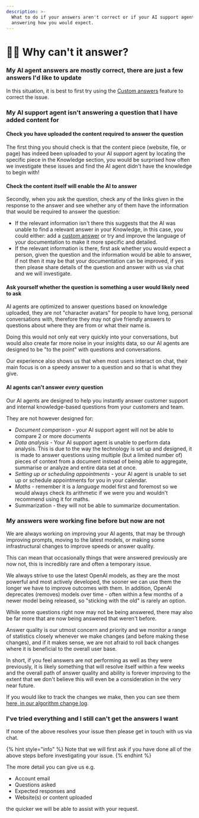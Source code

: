 ```yaml
---
description: >-
  What to do if your answers aren't correct or if your AI support agent isn't
  answering how you would expect.
---
```


# 🤷‍♀️ Why can't it answer?

### My AI agent answers are mostly correct, there are just a few answers I'd like to update

In this situation, it is best to first try using the [Custom answers](../features/improve/) feature to correct the issue.

### My AI support agent isn't answering a question that I have added content for

#### Check you have uploaded the content required to answer the question

The first thing you should check is that the content piece (website, file, or page) has indeed been uploaded to your AI support agent by locating the specific piece in the Knowledge section, you would be surprised how often we investigate these issues and find the AI agent didn't have the knowledge to begin with!

#### Check the content itself will enable the AI to answer

Secondly, when you ask the question, check any of the links given in the response to the answer and see whether any of them have the information that would be required to answer the question:

* If the relevant information isn't there this suggests that the AI was unable to find a relevant answer in your Knowledge, in this case, you could either: add a [custom answer](../features/improve/) or try and improve the language of your documentation to make it more specific and detailed.
* If the relevant information is there, first ask whether you would expect a person, given the question and the information would be able to answer, if not then it may be that your documentation can be improved, if yes then please share details of the question and answer with us via chat and we will investigate.

#### Ask yourself whether the question is something a user would likely need to ask

AI agents are optimized to answer questions based on knowledge uploaded, they are not "character avatars" for people to have long, personal conversations with, therefore they may not give friendly answers to questions about where they are from or what their name is.

Doing this would not only eat very quickly into your conversations, but would also create far more noise in your insights data, so our AI agents are designed to be "to the point" with questions and conversations.

Our experience also shows us that when most users interact on chat, their main focus is on a speedy answer to a question and so that is what they give.

#### AI agents can't answer _every_ question

Our AI agents are designed to help you instantly answer customer support and internal knowledge-based questions from your customers and team.

They are not however designed for:

* _Document comparison_ - your AI support agent will not be able to compare 2 or more documents
* _Data analysis_ - Your AI support agent is unable to perform data analysis. This is due to the way the technology is set up and designed, it is made to answer questions using multiple (but a limited number of) pieces of context from a document instead of being able to aggregate, summarise or analyze and entire data set at once.
* _Setting up or scheduling appointments_ - your AI agent is unable to set up or schedule appointments for you in your calendar.
* _Maths_ - remember it is a _language_ model first and foremost so we would always check its arithmetic if we were you and wouldn't recommend using it for maths.
* Summarization - they will not be able to summarize documentation.

### My answers were working fine before but now are not

We are always working on improving your AI agents, that may be through improving prompts, moving to the latest models, or making some infrastructural changes to improve speeds or answer quality.

This can mean that occasionally things that were answered previously are now not, this is incredibly rare and often a temporary issue.

We always strive to use the latest OpenAI models, as they are the most powerful and most actively developed, the sooner we can use them the longer we have to improve outcomes with them. In addition, OpenAI deprecates (removes) models over time - often within a few months of a newer model being released, so "sticking with the old" is rarely an option.&#x20;

While some questions right now may not be being answered, there may also be far more that are now being answered that weren't before.&#x20;

Answer quality is our utmost concern and priority and we monitor a range of statistics closely whenever we make changes (and before making these changes), and if it makes sense, we are not afraid to roll back changes where it is beneficial to the overall user base.

In short, if you feel answers are not performing as well as they were previously, it is likely something that will resolve itself within a few weeks and the overall path of answer quality and ability is forever improving to the extent that we don't believe this will even be a consideration in the very near future.

If you would like to track the changes we make, then you can see them [here, in our algorithm change log](broken-reference).

### I've tried everything and I still can't get the answers I want

If none of the above resolves your issue then please get in touch with us via chat.&#x20;

{% hint style="info" %}
Note that we will first ask if you have done all of the above steps before investigating your issue.
{% endhint %}

The more detail you can give us e.g.&#x20;

* Account email
* Questions asked
* Expected responses and&#x20;
* Website(s) or content uploaded

the quicker we will be able to assist with your request.
